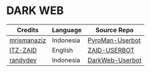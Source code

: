 # DARK WEB

| Credits | Language | Source Repo |
|-|-------|-------|
| [mrismanaziz](https://github.com/mrismanaziz/) | Indonesia | [PyroMan-Userbot](https://github.com/mrismanaziz/PyroMan-Userbot)
| [ITZ-ZAID](https://github.com/ITZ-ZAID/) | English  | [ZAID-USERBOT](https://github.com/ITZ-ZAID/ZAID-USERBOT)
| [randydev](https://github.com/TeamKillerX/) | Indonesia | [DarkWeb-Userbot](https://github.com/TeamKillerX/DarkWeb)
